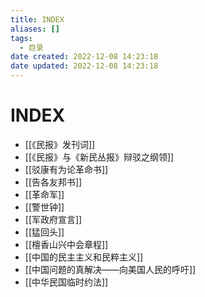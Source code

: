 ```yaml
---
title: INDEX
aliases: []
tags:
  - 目录
date created: 2022-12-08 14:23:18
date updated: 2022-12-08 14:23:18
---
```


# INDEX

- [[《民报》发刊词]]
- [[《民报》与《新民丛报》辩驳之纲领]]
- [[驳康有为论革命书]]
- [[告各友邦书]]
- [[革命军]]
- [[警世钟]]
- [[军政府宣言]]
- [[猛回头]]
- [[檀香山兴中会章程]]
- [[中国的民主主义和民粹主义]]
- [[中国问题的真解决——向美国人民的呼吁]]
- [[中华民国临时约法]]
